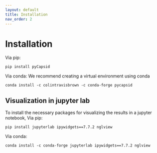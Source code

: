 ```yaml
---
layout: default
title: Installation
nav_order: 2
---
```


# Installation

Via pip:
~~~~
pip install pyCapsid
~~~~

Via conda:
We recommend creating a virtual environment using conda 
~~~~
conda install -c colintravisbrown -c conda-forge pycapsid
~~~~

## Visualization in jupyter lab
To install the necessary packages for visualizing the results in a jupyter notebook, 
Via pip:
~~~~
pip install jupyterlab ipywidgets==7.7.2 nglview
~~~~

Via conda:
~~~~
conda install -c conda-forge jupyterlab ipywidgets==7.7.2 nglview
~~~~